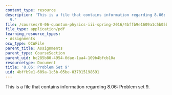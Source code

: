 ```yaml
---
content_type: resource
description: 'This is a file that contains information regarding 8.06: Problem set
  9.'
file: /courses/8-06-quantum-physics-iii-spring-2016/4bffb9e1609a1c5b05be037015198691_MIT8_06S16_ps9.pdf
file_type: application/pdf
learning_resource_types:
- Assignments
ocw_type: OCWFile
parent_title: Assignments
parent_type: CourseSection
parent_uid: bc285b80-4954-0dae-1aa4-109b4bfcb10a
resourcetype: Document
title: '8.06: Problem Set 9'
uid: 4bffb9e1-609a-1c5b-05be-037015198691
---
```

This is a file that contains information regarding 8.06: Problem set 9.


